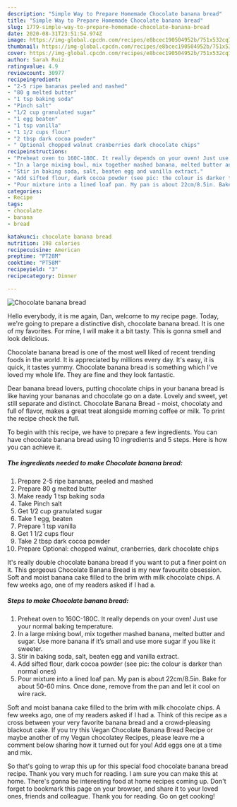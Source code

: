 ```yaml
---
description: "Simple Way to Prepare Homemade Chocolate banana bread"
title: "Simple Way to Prepare Homemade Chocolate banana bread"
slug: 1779-simple-way-to-prepare-homemade-chocolate-banana-bread
date: 2020-08-31T23:51:54.974Z
image: https://img-global.cpcdn.com/recipes/e8bcec190504952b/751x532cq70/chocolate-banana-bread-recipe-main-photo.jpg
thumbnail: https://img-global.cpcdn.com/recipes/e8bcec190504952b/751x532cq70/chocolate-banana-bread-recipe-main-photo.jpg
cover: https://img-global.cpcdn.com/recipes/e8bcec190504952b/751x532cq70/chocolate-banana-bread-recipe-main-photo.jpg
author: Sarah Ruiz
ratingvalue: 4.9
reviewcount: 30977
recipeingredient:
- "2-5 ripe bananas peeled and mashed"
- "80 g melted butter"
- "1 tsp baking soda"
- "Pinch salt"
- "1/2 cup granulated sugar"
- "1 egg beaten"
- "1 tsp vanilla"
- "1 1/2 cups flour"
- "2 tbsp dark cocoa powder"
- " Optional chopped walnut cranberries dark chocolate chips"
recipeinstructions:
- "Preheat oven to 160C-180C. It really depends on your oven! Just use your normal baking temperature."
- "In a large mixing bowl, mix together mashed banana, melted butter and sugar. Use more banana if it’s small and use more sugar if you like it sweeter."
- "Stir in baking soda, salt, beaten egg and vanilla extract."
- "Add sifted flour, dark cocoa powder (see pic: the colour is darker than normal ones)"
- "Pour mixture into a lined loaf pan. My pan is about 22cm/8.5in. Bake for about 50-60 mins. Once done, remove from the pan and let it cool on wire rack."
categories:
- Recipe
tags:
- chocolate
- banana
- bread

katakunci: chocolate banana bread 
nutrition: 198 calories
recipecuisine: American
preptime: "PT28M"
cooktime: "PT58M"
recipeyield: "3"
recipecategory: Dinner

---
```



![Chocolate banana bread](https://img-global.cpcdn.com/recipes/e8bcec190504952b/751x532cq70/chocolate-banana-bread-recipe-main-photo.jpg)

Hello everybody, it is me again, Dan, welcome to my recipe page. Today, we're going to prepare a distinctive dish, chocolate banana bread. It is one of my favorites. For mine, I will make it a bit tasty. This is gonna smell and look delicious.

Chocolate banana bread is one of the most well liked of recent trending foods in the world. It is appreciated by millions every day. It's easy, it is quick, it tastes yummy. Chocolate banana bread is something which I've loved my whole life. They are fine and they look fantastic.

Dear banana bread lovers, putting chocolate chips in your banana bread is like having your bananas and chocolate go on a date. Lovely and sweet, yet still separate and distinct. Chocolate Banana Bread - moist, chocolaty and full of flavor, makes a great treat alongside morning coffee or milk. To print the recipe check the full.


To begin with this recipe, we have to prepare a few ingredients. You can have chocolate banana bread using 10 ingredients and 5 steps. Here is how you can achieve it.

<!--inarticleads1-->

##### The ingredients needed to make Chocolate banana bread:

1. Prepare 2-5 ripe bananas, peeled and mashed
1. Prepare 80 g melted butter
1. Make ready 1 tsp baking soda
1. Take Pinch salt
1. Get 1/2 cup granulated sugar
1. Take 1 egg, beaten
1. Prepare 1 tsp vanilla
1. Get 1 1/2 cups flour
1. Take 2 tbsp dark cocoa powder
1. Prepare  Optional: chopped walnut, cranberries, dark chocolate chips


It&#39;s really double chocolate banana bread if you want to put a finer point on it. This gorgeous Chocolate Banana Bread is my new favourite obsession. Soft and moist banana cake filled to the brim with milk chocolate chips. A few weeks ago, one of my readers asked if I had a. 

<!--inarticleads2-->

##### Steps to make Chocolate banana bread:

1. Preheat oven to 160C-180C. It really depends on your oven! Just use your normal baking temperature.
1. In a large mixing bowl, mix together mashed banana, melted butter and sugar. Use more banana if it’s small and use more sugar if you like it sweeter.
1. Stir in baking soda, salt, beaten egg and vanilla extract.
1. Add sifted flour, dark cocoa powder (see pic: the colour is darker than normal ones)
1. Pour mixture into a lined loaf pan. My pan is about 22cm/8.5in. Bake for about 50-60 mins. Once done, remove from the pan and let it cool on wire rack.


Soft and moist banana cake filled to the brim with milk chocolate chips. A few weeks ago, one of my readers asked if I had a. Think of this recipe as a cross between your very favorite banana bread and a crowd-pleasing blackout cake. If you try this Vegan Chocolate Banana Bread Recipe or maybe another of my Vegan chocolatey Recipes, please leave me a comment below sharing how it turned out for you! Add eggs one at a time and mix. 

So that's going to wrap this up for this special food chocolate banana bread recipe. Thank you very much for reading. I am sure you can make this at home. There's gonna be interesting food at home recipes coming up. Don't forget to bookmark this page on your browser, and share it to your loved ones, friends and colleague. Thank you for reading. Go on get cooking!
